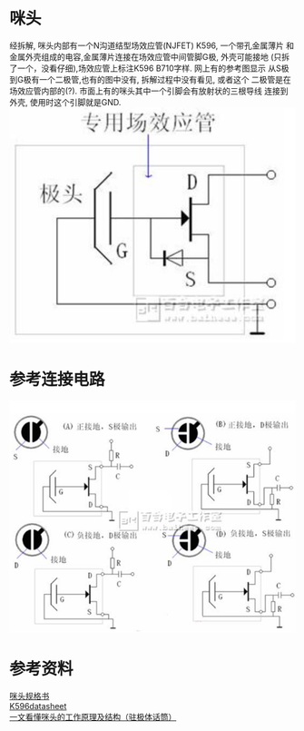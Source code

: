 # 咪头

经拆解, 咪头内部有一个N沟道结型场效应管(NJFET) K596, 一个带孔金属薄片
和金属外壳组成的电容,金属薄片连接在场效应管中间管脚G极, 外壳可能接地
(只拆了一个，没看仔细),场效应管上标注K596 B710字样. 网上有的参考图显示
从S极到G极有一个二极管,也有的图中没有, 拆解过程中没有看见, 或者这个
二极管是在场效应管内部的(?). 市面上有的咪头其中一个引脚会有放射状的三根导线
连接到外壳, 使用时这个引脚就是GND.  
![咪头内部电气原理图](./咪头内部电气原理图.png)

# 参考连接电路

![咪头参考连接电路](./咪头参考连接电路.png)  

# 参考资料
[咪头规格书](./EM-B9760UL规格书.pdf)  
[K596datasheet](K596datasheet.pdf)  
[一文看懂咪头的工作原理及结构（驻极体话筒）](http://www.elecfans.com/yuanqijian/dianshengqijian/20180428669686.html)  
